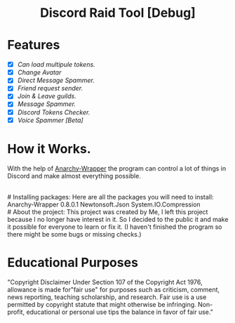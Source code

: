 
<h1 align="center">Discord Raid Tool [Debug]</h1>

# Features

- [x] *Can load multipule tokens.*
- [x] *Change Avatar*
- [x] *Direct Message Spammer.*
- [x] *Friend request sender.*
- [x] *Join & Leave guilds.*
- [x] *Message Spammer.*
- [x] *Discord Tokens Checker.*
- [x] *Voice Spammer [Beta]*
               
# How it Works.
With the help of [Anarchy-Wrapper](https://www.nuget.org/packages/Anarchy-wrapper/) the program can control a lot of things in Discord and make almost everything possible.

<br>
# Installing packages:
Here are all the packages you will need to install:
Anarchy-Wrapper 0.8.0.1
Newtonsoft.Json
System.IO.Compression

<br>
# About the project:
This project was created by Me, I left this project because I no longer have interest in it.
So I decided to the public it and make it possible for everyone to learn or fix it.
(I haven't finished the program so there might be some bugs or missing checks.)

# Educational Purposes
"Copyright Disclaimer Under Section 107 of the Copyright Act 1976, allowance is made for"fair use" for purposes such as criticism, comment, news reporting, teaching scholarship, and research. Fair use is a use permitted by copyright statute that might otherwise be infringing. Non-profit, educational or personal use tips the balance in favor of fair use."
